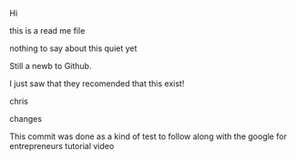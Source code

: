 Hi

this is a read me file

nothing to say about this quiet yet

Still a newb to Github.

I just saw that they recomended that this exist!

chris

changes

This commit was done as a kind of test to follow along with the google for entrepreneurs tutorial video
